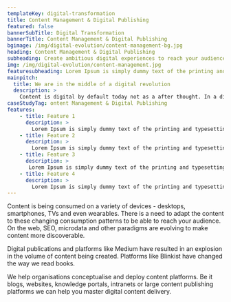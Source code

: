```yaml
---
templateKey: digital-transformation
title: Content Management & Digital Publishing
featured: false
bannerSubTitle: Digital Transformation
bannerTitle: Content Management & Digital Publishing
bgimage: /img/digital-evolution/content-management-bg.jpg
heading: Content Management & Digital Publishing
subheading: Create ambitious digital experiences to reach your audience across devices and channels via efficient and effective content management and delivery solutions.
img: /img/digital-evolution/content-management.jpg
featuresubheading: Lorem Ipsum is simply dummy text of the printing and typesetting industry. Lorem Ipsum has been the industry's standard dummy text
mainpitch:
  title: We are in the middle of a digital revolution
  description: >
    Content is digital by default today not as a after thought. In a digital environment content is created in a variety of formats - multiple types of content - blogs, videos, documents need to be manage  In addition, flexible review and approval workflows are commonly used. 
caseStudyTag: ontent Management & Digital Publishing
features:
    - title: Feature 1
      description: >
        Lorem Ipsum is simply dummy text of the printing and typesetting industry. Lorem Ipsum has been the industry's standard dummy text ever since the 1500s.
    - title: Feature 2
      description: >
        Lorem Ipsum is simply dummy text of the printing and typesetting industry. Lorem Ipsum has been the industry's standard dummy text ever since the 1500s.
    - title: Feature 3
      description: >
       Lorem Ipsum is simply dummy text of the printing and typesetting industry. Lorem Ipsum has been the industry's standard dummy text ever since the 1500s.
    - title: Feature 4
      description: >
        Lorem Ipsum is simply dummy text of the printing and typesetting industry. Lorem Ipsum has been the industry's standard dummy text ever since the 1500s.
---
```


Content is being consumed on a variety of devices - desktops, smartphones, TVs and even wearables. There is a need to adapt the content to these changing consumption patterns to be able to reach your audience. On the web, SEO, microdata and other paradigms are evolving to make content more discoverable.

Digital publications and platforms like Medium have resulted in an explosion in the volume of content being created. Platforms like Blinkist have changed the way we read books. 

We help organisations conceptualise and deploy content platforms. Be it blogs, websites, knowledge portals, intranets or large content publishing platforms we can help you master digital content delivery. 
